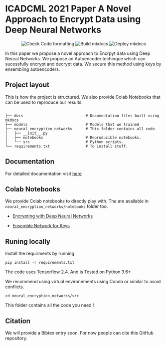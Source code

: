 # ICADCML 2021 Paper A Novel Approach to Encrypt Data using Deep Neural Networks

<div align="center">

![Check Code formatting](https://github.com/oke-aditya/neural_encryption_networks/workflows/Check%20Code%20formatting/badge.svg)
![Build mkdocs](https://github.com/oke-aditya/template_python/workflows/Build%20mkdocs/badge.svg)
![Deploy mkdocs](https://github.com/oke-aditya/template_python/workflows/Deploy%20mkdocs/badge.svg)

</div>

In this paper we propose a novel approach to Encrpyt data using Deep Neural Networks.
We propose an Autoencoder techinque which can sucessfully encrypt and decrypt data.
We secure this method using keys by ensembling autoencoders.

## Project layout

This is how the project is structured.
We also provide Colab Notebooks that can be used to reproduce our results.

```

├── docs                            # Documentation files built using mkdocs
├── models                          # Models that we trained
├── neural_encryption_networks      # This folder contains all code.
│   ├── __init__.py
│   ├── notebooks                   # Reproducible notebooks.
│   └── src                         # Python scripts.
└── requirements.txt                # To install stuff.
```

## Documentation

For detailed documentation visit [here](https://oke-aditya.github.io/neural_encryption_networks/)

## Colab Notebooks

We provide Colab notebooks to directly play with. The are available in `neural_encryption_networks/notebooks` folder too.

- [Encrypting with Deep Neural Networks](https://colab.research.google.com/drive/1E6sgBR0NLuUjqRD-705Bf_oG9kEQP1uF?usp=sharing)

- [Ensemble Network for Keys](https://colab.research.google.com/drive/1YRdKXOPMcpeLH7s1IOzSVmd_eBdFWKZy?usp=sharing)


## Runing locally

Install the requirments by running

```
pip install -r requirements.txt
```

The code uses Tensorflow 2.4. And is Tested on Python 3.6+

We recommend using virtual environements using Conda or similar to avoid conflicts.

```
cd neural_encryption_networks/src
```

This folder contains all the code you need !

## Citation

We will provide a Bibtex entry soon.
For now people can cite this GitHub repository.
